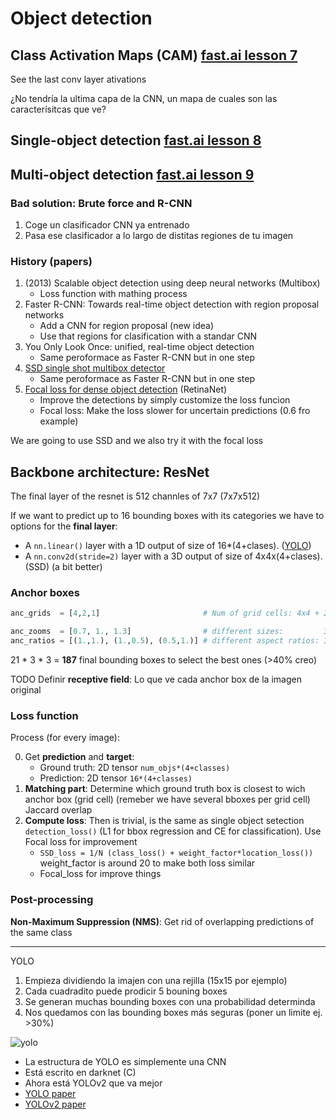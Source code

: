 # Object detection

## Class Activation Maps (CAM) [fast.ai lesson 7](https://youtu.be/H3g26EVADgY?t=2h9m)

See the last conv layer ativations

¿No tendría la ultima capa de la CNN, un mapa de cuales son las caracterísitcas que ve?


## Single-object detection [fast.ai lesson 8](https://youtu.be/Z0ssNAbe81M)


## Multi-object detection [fast.ai lesson 9](https://youtu.be/0frKXR-2PBY)

### Bad solution: Brute force and R-CNN

1. Coge un clasificador CNN ya entrenado
2. Pasa ese clasificador a lo largo de distitas regiones de tu imagen

### History (papers)

1. (2013) Scalable object detection using deep neural networks (Multibox)
   * Loss function with mathing process
2. Faster R-CNN: Towards real-time object detection with region proposal networks
   * Add a CNN for region proposal (new idea)
   * Use that regions for clasification with a standar CNN
3. You Only Look Once: unified, real-time object detection
   * Same peroformace as Faster R-CNN but in one step
4. [SSD single shot multibox detector](https://arxiv.org/pdf/1512.02325.pdf)
   * Same peroformace as Faster R-CNN but in one step
5. [Focal loss for dense object detection](https://arxiv.org/pdf/1708.02002.pdf) (RetinaNet)
   * Improve the detections by simply customize the loss funcion
   * Focal loss: Make the loss slower for uncertain predictions (0.6 fro example)

We are going to use SSD and we also try it with the focal loss

## Backbone architecture: ResNet

The final layer of the resnet is 512 channles of 7x7 (7x7x512)

If we want to predict up to 16 bounding boxes with its categories we have to options for the **final layer**:

 * A `nn.linear()` layer with a 1D output of size of 16*(4+clases). ([YOLO](https://pjreddie.com/darknet/yolo/))
 * A `nn.conv2d(stride=2)` layer with a 3D output of size of 4x4x(4+clases). (SSD) (a bit better)

### Anchor boxes

```python
anc_grids  = [4,2,1]                       # Num of grid cells: 4x4 + 2x2 + 1 = 21

anc_zooms  = [0.7, 1., 1.3]                # different sizes:         3
anc_ratios = [(1.,1.), (1.,0.5), (0.5,1.)] # different aspect ratios: 3
```

21 * 3 * 3 = **187** final bounding boxes to select the best ones (>40% creo)

TODO Definir **receptive field**: Lo que ve cada anchor box de la imagen original


### Loss function

Process (for every image):

0. Get **prediction** and **target**:
   * Ground truth: 2D tensor `num_objs*(4+classes)`
   * Prediction: 2D tensor `16*(4+classes)`
1. **Matching part**: Determine which ground truth box is closest to wich anchor box (grid cell) (remeber we have several bboxes per grid cell) Jaccard overlap
2. **Compute loss**: Then is trivial, is the same as single object setection `detection_loss()` (L1 for bbox regression and CE for classification). Use Focal loss for improvement
   * `SSD_loss = 1/N (class_loss() + weight_factor*location_loss())` weight_factor is around 20 to make both loss similar
   * Focal_loss for improve things

### Post-processing

**Non-Maximum Suppression (NMS)**: Get rid of overlapping predictions of the same class


---

YOLO

1. Empieza dividiendo la imajen con una rejilla (15x15 por ejemplo)
2. Cada cuadradito puede prodicir 5 bouning boxes
3. Se generan muchas bounding boxes con una probabilidad determinda
4. Nos quedamos con las bounding boxes más seguras (poner un limite ej. >30%)

![yolo](img/yolo.png)

 * La estructura de YOLO es simplemente una CNN
 * Está escrito en darknet (C)
 * Ahora está YOLOv2 que va mejor
 * [YOLO paper](https://pjreddie.com/media/files/papers/yolo_1.pdf)
 * [YOLOv2 paper](https://pjreddie.com/media/files/papers/YOLO9000.pdf)

